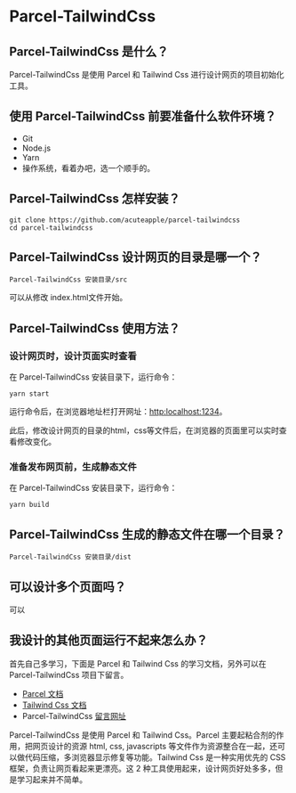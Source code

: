 # Parcel-TailwindCss
## Parcel-TailwindCss 是什么？
Parcel-TailwindCss 是使用 Parcel 和 Tailwind Css 进行设计网页的项目初始化工具。
## 使用 Parcel-TailwindCss 前要准备什么软件环境？
- Git
- Node.js
- Yarn
- 操作系统，看着办吧，选一个顺手的。
## Parcel-TailwindCss 怎样安装？
```
git clone https://github.com/acuteapple/parcel-tailwindcss
cd parcel-tailwindcss
```
## Parcel-TailwindCss 设计网页的目录是哪一个？
```
Parcel-TailwindCss 安装目录/src
```

可以从修改 index.html文件开始。
## Parcel-TailwindCss 使用方法？
### 设计网页时，设计页面实时查看
在 Parcel-TailwindCss 安装目录下，运行命令：
```
yarn start
```
运行命令后，在浏览器地址栏打开网址：[http:localhost:1234](http:localhost:1234)。

此后，修改设计网页的目录的html，css等文件后，在浏览器的页面里可以实时查看修改变化。
### 准备发布网页前，生成静态文件
在 Parcel-TailwindCss 安装目录下，运行命令：
```
yarn build
```
## Parcel-TailwindCss 生成的静态文件在哪一个目录？
```
Parcel-TailwindCss 安装目录/dist
```
## 可以设计多个页面吗？
可以
## 我设计的其他页面运行不起来怎么办？
首先自己多学习，下面是 Parcel 和 Tailwind Css 的学习文档，另外可以在 Parcel-TailwindCss 项目下留言。
- [Parcel 文档](https://parceljs.org/getting_started.html)
- [Tailwind Css 文档](https://tailwindcss.com/docs/installation)
- Parcel-TailwindCss [留言网址](https://github.com/acuteapple/parcel-tailwindcss/issues)

Parcel-TailwindCss 是使用 Parcel 和 Tailwind Css。Parcel 主要起粘合剂的作用，把网页设计的资源 html, css, javascripts 等文件作为资源整合在一起，还可以做代码压缩，多浏览器显示修复等功能。Tailwind Css 是一种实用优先的 CSS框架，负责让网页看起来更漂亮。这 2 种工具使用起来，设计网页好处多多，但是学习起来并不简单。
